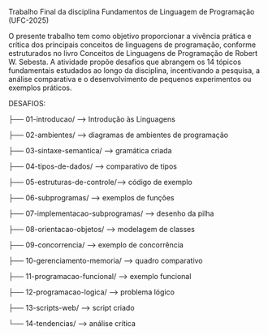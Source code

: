 
Trabalho Final da disciplina Fundamentos de Linguagem de Programação (UFC-2025)

O presente trabalho tem como objetivo proporcionar a vivência prática e crítica
dos principais conceitos de linguagens de programação, conforme estruturados no livro
Conceitos de Linguagens de Programação de Robert W. Sebesta.
A atividade propõe desafios que abrangem os 14 tópicos fundamentais estudados ao longo da
disciplina, incentivando a pesquisa, a análise comparativa e o desenvolvimento de pequenos
experimentos ou exemplos práticos.

DESAFIOS:

├── 01-introducao/ -->  Introdução às Linguagens

├── 02-ambientes/ --> diagramas de ambientes de programação

├── 03-sintaxe-semantica/ -->  gramática criada

├── 04-tipos-de-dados/ -->  comparativo de tipos

├── 05-estruturas-de-controle/-->  código de exemplo

├── 06-subprogramas/ --> exemplos de funções

├── 07-implementacao-subprogramas/ -->  desenho da pilha

├── 08-orientacao-objetos/ -->  modelagem de classes

├── 09-concorrencia/ -->  exemplo de concorrência

├── 10-gerenciamento-memoria/ --> quadro comparativo

├── 11-programacao-funcional/ --> exemplo funcional

├── 12-programacao-logica/ --> problema lógico

├── 13-scripts-web/ --> script criado

└── 14-tendencias/ --> análise crítica
